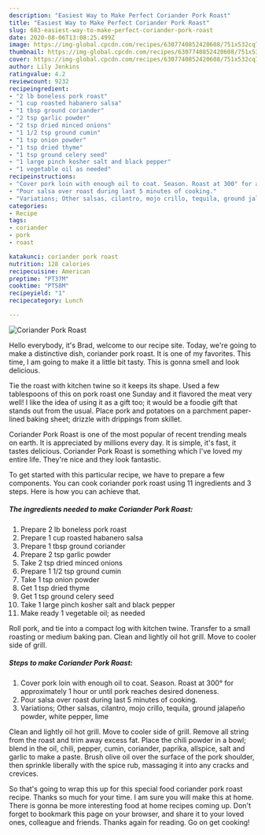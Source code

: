 ```yaml
---
description: "Easiest Way to Make Perfect Coriander Pork Roast"
title: "Easiest Way to Make Perfect Coriander Pork Roast"
slug: 683-easiest-way-to-make-perfect-coriander-pork-roast
date: 2020-08-06T13:08:25.499Z
image: https://img-global.cpcdn.com/recipes/6307740852420608/751x532cq70/coriander-pork-roast-recipe-main-photo.jpg
thumbnail: https://img-global.cpcdn.com/recipes/6307740852420608/751x532cq70/coriander-pork-roast-recipe-main-photo.jpg
cover: https://img-global.cpcdn.com/recipes/6307740852420608/751x532cq70/coriander-pork-roast-recipe-main-photo.jpg
author: Lily Jenkins
ratingvalue: 4.2
reviewcount: 9232
recipeingredient:
- "2 lb boneless pork roast"
- "1 cup roasted habanero salsa"
- "1 tbsp ground coriander"
- "2 tsp garlic powder"
- "2 tsp dried minced onions"
- "1 1/2 tsp ground cumin"
- "1 tsp onion powder"
- "1 tsp dried thyme"
- "1 tsp ground celery seed"
- "1 large pinch kosher salt and black pepper"
- "1 vegetable oil as needed"
recipeinstructions:
- "Cover pork loin with enough oil to coat. Season. Roast at 300° for approximately 1 hour or until pork reaches desired doneness."
- "Pour salsa over roast during last 5 minutes of cooking."
- "Variations; Other salsas, cilantro, mojo crillo, tequila, ground jalapeño powder, white pepper, lime"
categories:
- Recipe
tags:
- coriander
- pork
- roast

katakunci: coriander pork roast 
nutrition: 128 calories
recipecuisine: American
preptime: "PT37M"
cooktime: "PT58M"
recipeyield: "1"
recipecategory: Lunch

---
```



![Coriander Pork Roast](https://img-global.cpcdn.com/recipes/6307740852420608/751x532cq70/coriander-pork-roast-recipe-main-photo.jpg)

Hello everybody, it's Brad, welcome to our recipe site. Today, we're going to make a distinctive dish, coriander pork roast. It is one of my favorites. This time, I am going to make it a little bit tasty. This is gonna smell and look delicious.

Tie the roast with kitchen twine so it keeps its shape. Used a few tablespoons of this on pork roast one Sunday and it flavored the meat very well! I like the idea of using it as a gift too; it would be a foodie gift that stands out from the usual. Place pork and potatoes on a parchment paper-lined baking sheet; drizzle with drippings from skillet.

Coriander Pork Roast is one of the most popular of recent trending meals on earth. It is appreciated by millions every day. It is simple, it's fast, it tastes delicious. Coriander Pork Roast is something which I've loved my entire life. They're nice and they look fantastic.


To get started with this particular recipe, we have to prepare a few components. You can cook coriander pork roast using 11 ingredients and 3 steps. Here is how you can achieve that.

<!--inarticleads1-->

##### The ingredients needed to make Coriander Pork Roast:

1. Prepare 2 lb boneless pork roast
1. Prepare 1 cup roasted habanero salsa
1. Prepare 1 tbsp ground coriander
1. Prepare 2 tsp garlic powder
1. Take 2 tsp dried minced onions
1. Prepare 1 1/2 tsp ground cumin
1. Take 1 tsp onion powder
1. Get 1 tsp dried thyme
1. Get 1 tsp ground celery seed
1. Take 1 large pinch kosher salt and black pepper
1. Make ready 1 vegetable oil; as needed


Roll pork, and tie into a compact log with kitchen twine. Transfer to a small roasting or medium baking pan. Clean and lightly oil hot grill. Move to cooler side of grill. 

<!--inarticleads2-->

##### Steps to make Coriander Pork Roast:

1. Cover pork loin with enough oil to coat. Season. Roast at 300° for approximately 1 hour or until pork reaches desired doneness.
1. Pour salsa over roast during last 5 minutes of cooking.
1. Variations; Other salsas, cilantro, mojo crillo, tequila, ground jalapeño powder, white pepper, lime


Clean and lightly oil hot grill. Move to cooler side of grill. Remove all string from the roast and trim away excess fat. Place the chili powder in a bowl; blend in the oil, chili, pepper, cumin, coriander, paprika, allspice, salt and garlic to make a paste. Brush olive oil over the surface of the pork shoulder, then sprinkle liberally with the spice rub, massaging it into any cracks and crevices. 

So that's going to wrap this up for this special food coriander pork roast recipe. Thanks so much for your time. I am sure you will make this at home. There is gonna be more interesting food at home recipes coming up. Don't forget to bookmark this page on your browser, and share it to your loved ones, colleague and friends. Thanks again for reading. Go on get cooking!
